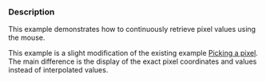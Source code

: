 ### Description
This example demonstrates how to continuously retrieve pixel values using the mouse.

This example is a slight modification of the existing example [Picking
a pixel](PickingAPixel). The main difference is the display of the
exact pixel coordinates and values instead of interpolated values.
